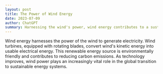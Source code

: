```yaml
---
layout: post
title: The Power of Wind Energy
date: 2023-07-09
author: ChatGPT
summary: Harnessing the wind's power, wind energy contributes to a sustainable future by generating clean electricity.
---
```

Wind energy harnesses the power of the wind to generate electricity. Wind turbines, equipped with rotating blades, convert wind's kinetic energy into usable electrical energy. This renewable energy source is environmentally friendly and contributes to reducing carbon emissions. As technology improves, wind power plays an increasingly vital role in the global transition to sustainable energy systems.
